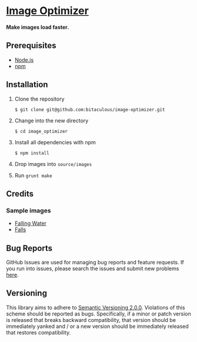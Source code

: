 [Image Optimizer]
=================

**Make images load faster.**

Prerequisites
-------------

* [Node.js]
* [npm]

Installation
------------

1. Clone the repository

    ```
    $ git clone git@github.com:bitaculous/image-optimizer.git
    ```

2. Change into the new directory

    ```
    $ cd image_optimizer
    ```

3. Install all dependencies with npm

    ```
    $ npm install
    ```

4. Drop images into `source/images`

5. Run `grunt make`

Credits
-------

### Sample images

* [Falling Water]
* [Falls]

Bug Reports
-----------

GitHub Issues are used for managing bug reports and feature requests. If you run into issues, please search the issues
and submit new problems [here].

Versioning
----------

This library aims to adhere to [Semantic Versioning 2.0.0]. Violations of this scheme should be reported as bugs.
Specifically, if a minor or patch version is released that breaks backward compatibility, that version should be
immediately yanked and / or a new version should be immediately released that restores compatibility.

[Falling Water]: https://www.flickr.com/photos/zachd1_618/8048942272/ "Falling Water by Zach Dischner"
[Falls]: https://www.flickr.com/photos/stop-play/10419646826/ "Falls by Daniel Sallai"
[here]: https://github.com/bitaculous/image_optimizer/issues "GitHub Issue Tracker"
[Image Optimizer]: # "Make images load faster."
[Node.js]: https://nodejs.org "An event-driven I/O server-side JavaScript environment based on V8."
[npm]: https://www.npmjs.com "A package manager for JavaScript"
[Semantic Versioning 2.0.0]: http://semver.org "Semantic Versioning 2.0.0"